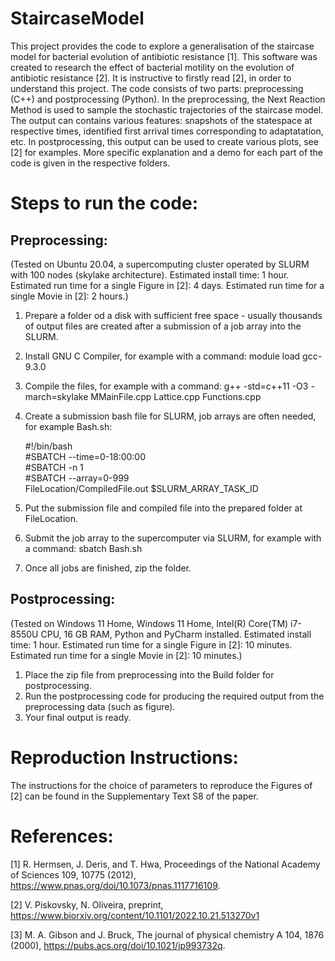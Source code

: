 # StaircaseModel
This project provides the code to explore a generalisation of the staircase model for bacterial evolution of antibiotic resistance [1]. This software was created to research the effect of bacterial motility on the evolution of antibiotic resistance [2]. It is instructive to firstly read [2], in order to understand this project. The code consists of two parts: preprocessing (C++) and postprocessing (Python). In the preprocessing, the Next Reaction Method is used to sample the stochastic trajectories of the staircase model. The output can contains various features: snapshots of the statespace at respective times, identified first arrival times corresponding to adaptatation, etc. In postprocessing, this output can be used to create various plots, see [2] for examples. More specific explanation and a demo for each part of the code is given in the respective folders.

# Steps to run the code:
## Preprocessing:
(Tested on Ubuntu 20.04, a supercomputing cluster operated by SLURM with 100 nodes (skylake architecture). Estimated install time: 1 hour. Estimated run time for a single Figure in [2]: 4 days. Estimated run time for a single Movie in [2]: 2 hours.)
1) Prepare a folder od a disk with sufficient free space - usually thousands of output files are created after a submission of a job array into the SLURM.
2) Install GNU C Compiler, for example with a command: module load gcc-9.3.0
3) Compile the files, for example with a command: g++ -std=c++11 -O3 -march=skylake MMainFile.cpp Lattice.cpp Functions.cpp
4) Create a submission bash file for SLURM, job arrays are often needed, for example Bash.sh:

    #!/bin/bash  
    #SBATCH --time=0-18:00:00  
    #SBATCH -n 1  
    #SBATCH --array=0-999  
    FileLocation/CompiledFile.out $SLURM_ARRAY_TASK_ID

5) Put the submission file and compiled file into the prepared folder at FileLocation.
6) Submit the job array to the supercomputer via SLURM, for example with a command: sbatch Bash.sh
7) Once all jobs are finished, zip the folder.

## Postprocessing:
(Tested on Windows 11 Home, Windows 11 Home, Intel(R) Core(TM) i7-8550U CPU, 16 GB RAM, Python and PyCharm installed. Estimated install time: 1 hour. Estimated run time for a single Figure in [2]: 10 minutes. Estimated run time for a single Movie in [2]: 10 minutes.)
1) Place the zip file from preprocessing into the Build folder for postprocessing.
2) Run the postprocessing code for producing the required output from the preprocessing data (such as figure).
3) Your final output is ready.

# Reproduction Instructions:
The instructions for the choice of parameters to reproduce the Figures of [2] can be found in the Supplementary Text S8 of the paper.

# References:
[1] R. Hermsen, J. Deris, and T. Hwa, Proceedings of the National Academy of Sciences 109, 10775 (2012), https://www.pnas.org/doi/10.1073/pnas.1117716109.

[2] V. Piskovsky, N. Oliveira, preprint, https://www.biorxiv.org/content/10.1101/2022.10.21.513270v1

[3] M. A. Gibson and J. Bruck, The journal of physical chemistry A 104, 1876 (2000), https://pubs.acs.org/doi/10.1021/jp993732q.
